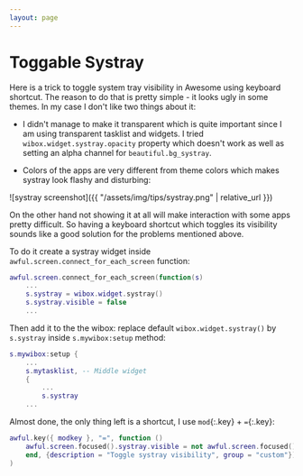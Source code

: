 ```yaml
---
layout: page
---
```


# Toggable Systray

Here is a trick to toggle system tray visibility in Awesome using keyboard shortcut. The reason to do that is pretty simple - it looks ugly in some themes. In my case I don't like two things about it:

 - I didn't manage to make it transparent which is quite important since I am using transparent tasklist and widgets. I tried `wibox.widget.systray.opacity` property which doesn't work as well as setting an alpha channel for `beautiful.bg_systray`.

 - Colors of the apps are very different from theme colors which makes systray look flashy and disturbing:

![systray screenshot]({{ "/assets/img/tips/systray.png" | relative_url }})

On the other hand not showing it at all will make interaction with some apps pretty difficult. So having a keyboard shortcut which toggles its visibility sounds like a good solution for the problems mentioned above.

To do it create a systray widget inside `awful.screen.connect_for_each_screen` function:

```lua
awful.screen.connect_for_each_screen(function(s)
    ...
    s.systray = wibox.widget.systray()
    s.systray.visible = false
    ...
```

Then add it to the the wibox: replace default `wibox.widget.systray()` by `s.systray` inside `s.mywibox:setup` method:

```lua
s.mywibox:setup {
    ...
    s.mytasklist, -- Middle widget
    {
        ...
        s.systray
    ...
```

Almost done, the only thing left is a shortcut, I use `mod`{:.key} + `=`{:.key}:

```lua
awful.key({ modkey }, "=", function ()
    awful.screen.focused().systray.visible = not awful.screen.focused().systray.visible
    end, {description = "Toggle systray visibility", group = "custom"})
)
```
